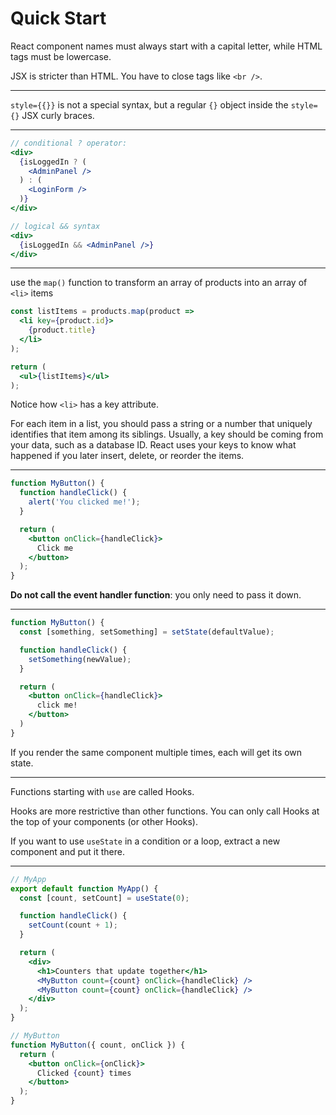 # Quick Start

React component names must always start with a capital letter, while HTML tags must be lowercase.

JSX is stricter than HTML. You have to close tags like `<br />`.

---

`style={{}}` is not a special syntax, but a regular `{}` object inside the `style={}` JSX curly braces. 

---

```jsx
// conditional ? operator:
<div>
  {isLoggedIn ? (
    <AdminPanel />
  ) : (
    <LoginForm />
  )}
</div>

// logical && syntax
<div>
  {isLoggedIn && <AdminPanel />}
</div>
```

---

use the `map()` function to transform an array of products into an array of `<li>` items

```jsx
const listItems = products.map(product =>
  <li key={product.id}>
    {product.title}
  </li>
);

return (
  <ul>{listItems}</ul>
);
```

Notice how `<li>` has a key attribute.

For each item in a list, you should pass a string or a number that uniquely identifies that item among its siblings.
Usually, a key should be coming from your data, such as a database ID.
React uses your keys to know what happened if you later insert, delete, or reorder the items.

---

```jsx
function MyButton() {
  function handleClick() {
    alert('You clicked me!');
  }

  return (
    <button onClick={handleClick}>
      Click me
    </button>
  );
}
```

**Do not call the event handler function**: you only need to pass it down.

---

```jsx
function MyButton() {
  const [something, setSomething] = setState(defaultValue);

  function handleClick() {
    setSomething(newValue);
  }

  return (
    <button onClick={handleClick}>
      click me!
    </button>
  )
}
```

If you render the same component multiple times, each will get its own state.

---

Functions starting with `use` are called Hooks.

Hooks are more restrictive than other functions.
You can only call Hooks at the top of your components (or other Hooks).

If you want to use `useState` in a condition or a loop, extract a new component and put it there.

--- 

```jsx
// MyApp
export default function MyApp() {
  const [count, setCount] = useState(0);

  function handleClick() {
    setCount(count + 1);
  }

  return (
    <div>
      <h1>Counters that update together</h1>
      <MyButton count={count} onClick={handleClick} />
      <MyButton count={count} onClick={handleClick} />
    </div>
  );
}
```

```jsx
// MyButton
function MyButton({ count, onClick }) {
  return (
    <button onClick={onClick}>
      Clicked {count} times
    </button>
  );
}
```
